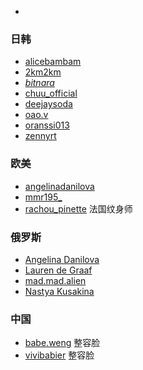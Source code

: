
- []()
### 日韩
- [alicebambam](https://www.instagram.com/alicebambam/)
- [2km2km](https://www.instagram.com/2km2km/)
- [_bitnara_](https://www.instagram.com/_bitnara_/)
- [chuu_official](https://www.instagram.com/chuu_official/)
- [deejaysoda](https://www.instagram.com/deejaysoda/)
- [oao.v](https://www.instagram.com/oao.v/)
- [oranssi013](https://www.instagram.com/oranssi013/) 
- [zennyrt](https://www.instagram.com/zennyrt/)

### 欧美
- [angelinadanilova](https://www.instagram.com/angelinadanilova/) 
- [mmr195_](https://www.instagram.com/mmr195_/)
- [rachou_pinette](https://www.instagram.com/rachou_pinette/) 法国纹身师

### 俄罗斯
- [Angelina Danilova](https://www.instagram.com/angelinadanilova/)
- [Lauren de Graaf](https://www.instagram.com/laurenjdg/)
- [mad.mad.alien](https://www.instagram.com/mad.mad.alien/)
- [Nastya Kusakina](https://www.instagram.com/nastyakusakina/)


### 中国 
- [babe.weng](https://www.instagram.com/babe.weng/) 整容脸
- [vivibabier](https://www.instagram.com/vivibabier/) 整容脸
